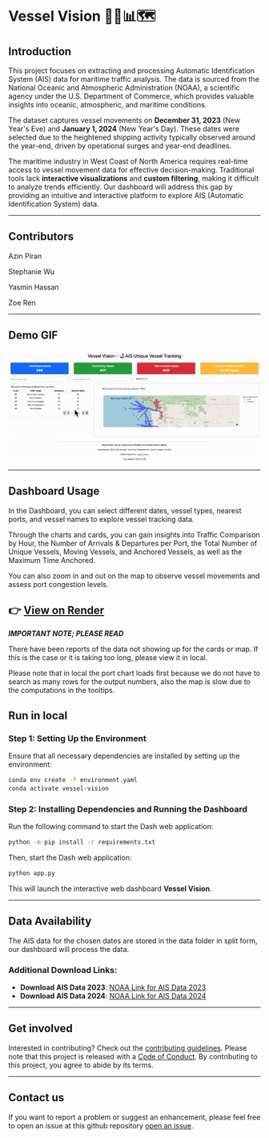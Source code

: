 # Vessel Vision 🚢🌊📊🗺️

## Introduction
This project focuses on extracting and processing Automatic Identification System (AIS) data for maritime traffic analysis. The data is sourced from the National Oceanic and Atmospheric Administration (NOAA), a scientific agency under the U.S. Department of Commerce, which provides valuable insights into oceanic, atmospheric, and maritime conditions.

The dataset captures vessel movements on **December 31, 2023** (New Year's Eve) and **January 1, 2024** (New Year's Day). These dates were selected due to the heightened shipping activity typically observed around the year-end, driven by operational surges and year-end deadlines.

The maritime industry in West Coast of North America requires real-time access to vessel movement data for effective decision-making. Traditional tools lack **interactive visualizations** and **custom filtering**, making it difficult to analyze trends efficiently. Our dashboard will address this gap by providing an intuitive and interactive platform to explore AIS (Automatic Identification System) data.

---

## Contributors

Azin Piran

Stephanie Wu

Yasmin Hassan

Zoe Ren

---

## Demo GIF

![demo](img/demo.gif)

---
## Dashboard Usage

In the Dashboard, you can select different dates, vessel types, nearest ports, and vessel names to explore vessel tracking data. 

Through the charts and cards, you can gain insights into Traffic Comparison by Hour, the Number of Arrivals & Departures per Port, the Total Number of Unique Vessels, Moving Vessels, and Anchored Vessels, as well as the Maximum Time Anchored. 

You can also zoom in and out on the map to observe vessel movements and assess port congestion levels.

👉 **[View on Render](https://vessel-vision.onrender.com)**  
---
***IMPORTANT NOTE; PLEASE READ***

There have been reports of the data not showing up for the cards or map. If this is the case or it is taking too long, please view it in local.

Please note that in local the port chart loads first because we do not have to search as many rows for the output numbers, also the map is slow due to the computations in the tooltips. 

## Run in local

### Step 1: Setting Up the Environment
Ensure that all necessary dependencies are installed by setting up the environment:
```bash
conda env create -f environment.yaml
conda activate vessel-vision
```

### Step 2: Installing Dependencies and Running the Dashboard  
Run the following command to start the Dash web application:
```bash
python -m pip install -r requirements.txt
```
Then, start the Dash web application:
```bash
python app.py
```

This will launch the interactive web dashboard **Vessel Vision**.

---

## Data Availability
The AIS data for the chosen dates are stored in the data folder in split form, our dashboard will process the data.

### Additional Download Links:
- **Download AIS Data 2023**: [NOAA Link for AIS Data 2023](https://www.coast.noaa.gov/htdata/CMSP/AISDataHandler/2023/index.html)
- **Download AIS Data 2024**: [NOAA Link for AIS Data 2024](https://coast.noaa.gov/htdata/CMSP/AISDataHandler/2024/index.html)

---

## Get involved 

Interested in contributing? Check out the [contributing guidelines](https://github.com/UBC-MDS/DSCI-532_2025_5_vessel-vision/blob/main/CONTRIBUTING.md). Please note that this project is released with a [Code of Conduct](https://github.com/UBC-MDS/DSCI-532_2025_5_vessel-vision/blob/main/CODE_OF_CONDUCT.md). By contributing to this project, you agree to abide by its terms.

---

## Contact us 

If you want to report a problem or suggest an enhancement, please feel free to open an issue at this github repository [open an issue](https://github.com/UBC-MDS/DSCI-532_2025_5_vessel-vision/issues).
